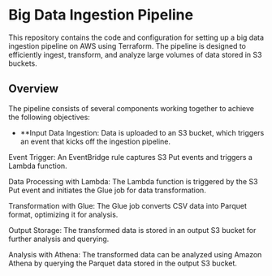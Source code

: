 # Big Data Ingestion Pipeline
This repository contains the code and configuration for setting up a big data ingestion pipeline on AWS using Terraform. The pipeline is designed to efficiently ingest, transform, and analyze large volumes of data stored in S3 buckets.

## Overview
The pipeline consists of several components working together to achieve the following objectives:

- **Input Data Ingestion: Data is uploaded to an S3 bucket, which triggers an event that kicks off the ingestion pipeline.

Event Trigger: An EventBridge rule captures S3 Put events and triggers a Lambda function.

Data Processing with Lambda: The Lambda function is triggered by the S3 Put event and initiates the Glue job for data transformation.

Transformation with Glue: The Glue job converts CSV data into Parquet format, optimizing it for analysis.

Output Storage: The transformed data is stored in an output S3 bucket for further analysis and querying.

Analysis with Athena: The transformed data can be analyzed using Amazon Athena by querying the Parquet data stored in the output S3 bucket.

